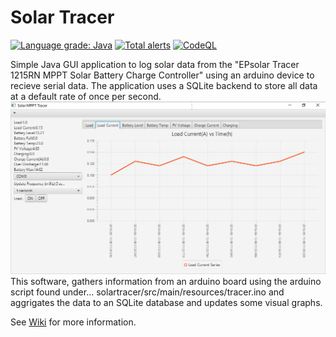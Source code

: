 # Solar Tracer

[![Language grade: Java](https://img.shields.io/lgtm/grade/java/g/javachaos/SolarTracer.svg?logo=lgtm&logoWidth=18)](https://lgtm.com/projects/g/javachaos/SolarTracer/context:java)
[![Total alerts](https://img.shields.io/lgtm/alerts/g/javachaos/SolarTracer.svg?logo=lgtm&logoWidth=18)](https://lgtm.com/projects/g/javachaos/SolarTracer/alerts/)
[![CodeQL](https://github.com/javachaos/SolarTracer/actions/workflows/codeql-analysis.yml/badge.svg)](https://github.com/javachaos/SolarTracer/actions/workflows/codeql-analysis.yml)

Simple Java GUI application to log solar data from the "EPsolar Tracer 1215RN MPPT Solar Battery Charge Controller" using an arduino device to recieve serial data. The application uses a SQLite backend to store all data at a default rate of once per second.
![](https://github.com/javachaos/SolarTracer/blob/master/src/main/resources/solar_tracer.png)
This software, gathers information from an arduino board using the arduino script found under... solartracer/src/main/resources/tracer.ino and aggrigates the data to an SQLite database and updates some visual graphs.

See [Wiki](https://github.com/javachaos/SolarTracer/wiki) for more information.



